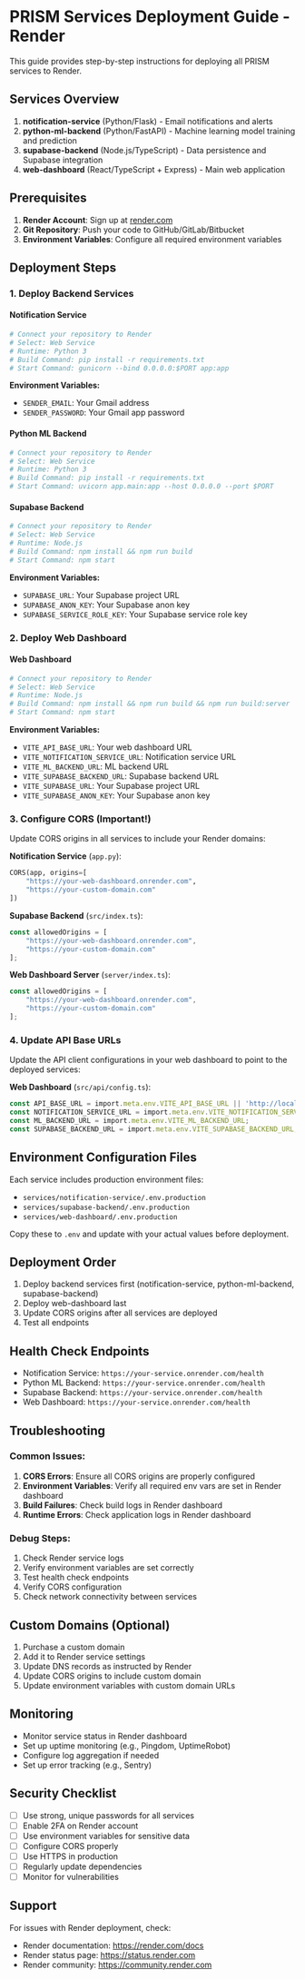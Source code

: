 # PRISM Services Deployment Guide - Render

This guide provides step-by-step instructions for deploying all PRISM services to Render.

## Services Overview

1. **notification-service** (Python/Flask) - Email notifications and alerts
2. **python-ml-backend** (Python/FastAPI) - Machine learning model training and prediction
3. **supabase-backend** (Node.js/TypeScript) - Data persistence and Supabase integration
4. **web-dashboard** (React/TypeScript + Express) - Main web application

## Prerequisites

1. **Render Account**: Sign up at [render.com](https://render.com)
2. **Git Repository**: Push your code to GitHub/GitLab/Bitbucket
3. **Environment Variables**: Configure all required environment variables

## Deployment Steps

### 1. Deploy Backend Services

#### Notification Service
```bash
# Connect your repository to Render
# Select: Web Service
# Runtime: Python 3
# Build Command: pip install -r requirements.txt
# Start Command: gunicorn --bind 0.0.0.0:$PORT app:app
```

**Environment Variables:**
- `SENDER_EMAIL`: Your Gmail address
- `SENDER_PASSWORD`: Your Gmail app password

#### Python ML Backend
```bash
# Connect your repository to Render
# Select: Web Service
# Runtime: Python 3
# Build Command: pip install -r requirements.txt
# Start Command: uvicorn app.main:app --host 0.0.0.0 --port $PORT
```

#### Supabase Backend
```bash
# Connect your repository to Render
# Select: Web Service
# Runtime: Node.js
# Build Command: npm install && npm run build
# Start Command: npm start
```

**Environment Variables:**
- `SUPABASE_URL`: Your Supabase project URL
- `SUPABASE_ANON_KEY`: Your Supabase anon key
- `SUPABASE_SERVICE_ROLE_KEY`: Your Supabase service role key

### 2. Deploy Web Dashboard

#### Web Dashboard
```bash
# Connect your repository to Render
# Select: Web Service
# Runtime: Node.js
# Build Command: npm install && npm run build && npm run build:server
# Start Command: npm start
```

**Environment Variables:**
- `VITE_API_BASE_URL`: Your web dashboard URL
- `VITE_NOTIFICATION_SERVICE_URL`: Notification service URL
- `VITE_ML_BACKEND_URL`: ML backend URL
- `VITE_SUPABASE_BACKEND_URL`: Supabase backend URL
- `VITE_SUPABASE_URL`: Your Supabase project URL
- `VITE_SUPABASE_ANON_KEY`: Your Supabase anon key

### 3. Configure CORS (Important!)

Update CORS origins in all services to include your Render domains:

**Notification Service** (`app.py`):
```python
CORS(app, origins=[
    "https://your-web-dashboard.onrender.com",
    "https://your-custom-domain.com"
])
```

**Supabase Backend** (`src/index.ts`):
```typescript
const allowedOrigins = [
    "https://your-web-dashboard.onrender.com",
    "https://your-custom-domain.com"
];
```

**Web Dashboard Server** (`server/index.ts`):
```typescript
const allowedOrigins = [
    "https://your-web-dashboard.onrender.com",
    "https://your-custom-domain.com"
];
```

### 4. Update API Base URLs

Update the API client configurations in your web dashboard to point to the deployed services:

**Web Dashboard** (`src/api/config.ts`):
```typescript
const API_BASE_URL = import.meta.env.VITE_API_BASE_URL || 'http://localhost:3001';
const NOTIFICATION_SERVICE_URL = import.meta.env.VITE_NOTIFICATION_SERVICE_URL;
const ML_BACKEND_URL = import.meta.env.VITE_ML_BACKEND_URL;
const SUPABASE_BACKEND_URL = import.meta.env.VITE_SUPABASE_BACKEND_URL;
```

## Environment Configuration Files

Each service includes production environment files:
- `services/notification-service/.env.production`
- `services/supabase-backend/.env.production`
- `services/web-dashboard/.env.production`

Copy these to `.env` and update with your actual values before deployment.

## Deployment Order

1. Deploy backend services first (notification-service, python-ml-backend, supabase-backend)
2. Deploy web-dashboard last
3. Update CORS origins after all services are deployed
4. Test all endpoints

## Health Check Endpoints

- Notification Service: `https://your-service.onrender.com/health`
- Python ML Backend: `https://your-service.onrender.com/health`
- Supabase Backend: `https://your-service.onrender.com/health`
- Web Dashboard: `https://your-service.onrender.com/health`

## Troubleshooting

### Common Issues:

1. **CORS Errors**: Ensure all CORS origins are properly configured
2. **Environment Variables**: Verify all required env vars are set in Render dashboard
3. **Build Failures**: Check build logs in Render dashboard
4. **Runtime Errors**: Check application logs in Render dashboard

### Debug Steps:

1. Check Render service logs
2. Verify environment variables are set correctly
3. Test health check endpoints
4. Verify CORS configuration
5. Check network connectivity between services

## Custom Domains (Optional)

1. Purchase a custom domain
2. Add it to Render service settings
3. Update DNS records as instructed by Render
4. Update CORS origins to include custom domain
5. Update environment variables with custom domain URLs

## Monitoring

- Monitor service status in Render dashboard
- Set up uptime monitoring (e.g., Pingdom, UptimeRobot)
- Configure log aggregation if needed
- Set up error tracking (e.g., Sentry)

## Security Checklist

- [ ] Use strong, unique passwords for all services
- [ ] Enable 2FA on Render account
- [ ] Use environment variables for sensitive data
- [ ] Configure CORS properly
- [ ] Use HTTPS in production
- [ ] Regularly update dependencies
- [ ] Monitor for vulnerabilities

## Support

For issues with Render deployment, check:
- Render documentation: https://render.com/docs
- Render status page: https://status.render.com
- Render community: https://community.render.com